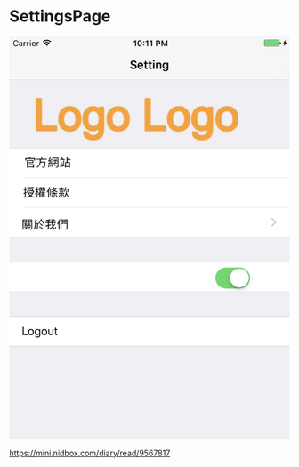 # SettingsPage

![alt text](https://github.com/hellofire/SettingsPage/blob/master/%E8%9E%A2%E5%B9%95%E5%BF%AB%E7%85%A7%202017-05-29%20%E4%B8%8B%E5%8D%8810.11.14.png)

https://mini.nidbox.com/diary/read/9567817
